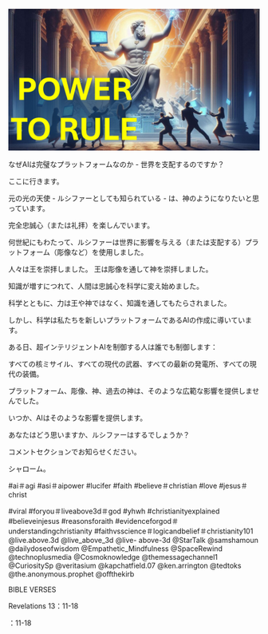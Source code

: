 ![Video cover image](../cover.jpg "cover photo")

なぜAIは完璧なプラットフォームなのか - 世界を支配するのですか？

ここに行きます。

元の光の天使 - ルシファーとしても知られている - は、神のようになりたいと思っています。

完全忠誠心（または礼拝）を楽しんでいます。

何世紀にもわたって、ルシファーは世界に影響を与える（または支配する）プラットフォーム（彫像など）を使用しました。

人々は王を崇拝しました。 王は彫像を通して神を崇拝しました。

知識が増すにつれて、人間は忠誠心を科学に変え始めました。

科学とともに、力は王や神ではなく、知識を通してもたらされました。

しかし、科学は私たちを新しいプラットフォームであるAIの作成に導いています。

ある日、超インテリジェントAIを制御する人は誰でも制御します：

すべての核ミサイル、すべての現代の武器、すべての最新の発電所、すべての現代の装備。

プラットフォーム、彫像、神、過去の神は、そのような広範な影響を提供しませんでした。

いつか、AIはそのような影響を提供します。

あなたはどう思いますか、ルシファーはするでしょうか？

コメントセクションでお知らせください。

シャローム。


#ai＃agi #asi＃aipower #lucifer #faith #believe＃christian #love #jesus＃christ

#viral #foryou＃liveabove3d＃god #yhwh #christianityexplained #believeinjesus #reasonsforaith #evidenceforgod＃understandingchristianity #faithvsscience＃logicandbelief＃christianity101 @live.above.3d @live_above_3d @live- above-3d @StarTalk @samshamoun @dailydoseofwisdom @Empathetic_Mindfulness @SpaceRewind @technoplusmedia @Cosmoknowledge @themessagechannel1 @CuriositySp @veritasium @kapchatfield.07 @ken.arrington @tedtoks @the.anonymous.prophet @offthekirb

BIBLE VERSES


Revelations 13：11-18


：11-18

